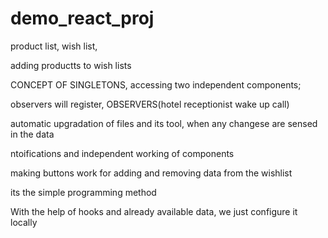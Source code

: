 # demo_react_proj

product list, wish list, 

adding productts to wish lists

CONCEPT OF SINGLETONS, accessing two independent components;
       

observers will register, OBSERVERS(hotel receptionist wake up call)

automatic upgradation of files and its tool, when any changese are sensed in the data

ntoifications and independent working of components

making buttons work for adding and removing data from the wishlist

its the simple programming method

With the help of hooks and already available data, we just configure it locally


